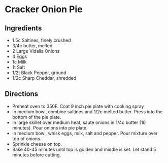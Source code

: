 # Cracker Onion Pie
## Ingredients
- 1.5c Saltines, finely crushed
- 3/4c butter, melted
- 2 Large Vidalia Onions
- 4 Eggs
- 1c Milk
- 1t Salt
- 1/2t Black Pepper, ground
- 1/2c Sharp Cheddar, shredded
## Directions
- Preheat oven to 350F. Coat 9 inch pie plate with cooking spray
- In medium bowl, combine saltines and 1/2c melted butter. Press into the bottom of the pie plate.
- In large skillet over medium heat, saute onions in 1/4c butter (10 minutes). Pour onions into pie plate.
- In medium bowl, whisk eggs, milk, salt and pepper. Pour mixture over top of onions.
- Sprinkle cheese on top.
- Bake 40-45 minutes until top is golden and middle is set. Let stand 5 minutes before cutting.
